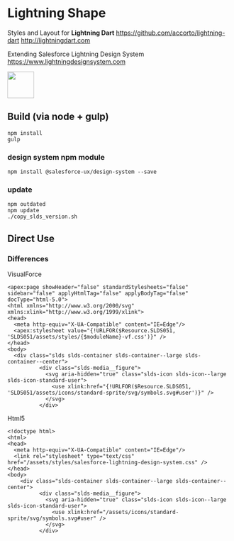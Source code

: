 # Lightning Shape

Styles and Layout for **Lightning Dart**
https://github.com/accorto/lightning-dart
http://lightningdart.com

Extending Salesforce Lightning Design System
https://www.lightningdesignsystem.com


<img src="http://lightningdart.com/LightningDartLogo.svg" width="60"/>


## Build (via node + gulp)

	npm install
	gulp

### design system npm module

	npm install @salesforce-ux/design-system --save
	
### update
	
    npm outdated
    npm update
	./copy_slds_version.sh
	

## Direct Use

### Differences

VisualForce

	<apex:page showHeader="false" standardStylesheets="false" sidebar="false" applyHtmlTag="false" applyBodyTag="false" docType="html-5.0">
	<html xmlns="http://www.w3.org/2000/svg" xmlns:xlink="http://www.w3.org/1999/xlink">
	<head>
	  <meta http-equiv="X-UA-Compatible" content="IE=Edge"/>
	  <apex:stylesheet value="{!URLFOR($Resource.SLDS051, 'SLDS051/assets/styles/{$moduleName}-vf.css')}" />
	</head>
	<body>
	  <div class="slds slds-container slds-container--large slds-container--center">
              <div class="slds-media__figure">
                <svg aria-hidden="true" class="slds-icon slds-icon--large slds-icon-standard-user">
                  <use xlink:href="{!URLFOR($Resource.SLDS051, 'SLDS051/assets/icons/standard-sprite/svg/symbols.svg#user')}" />
                </svg>
              </div>
    

Html5

	<!doctype html>
	<html>
	<head>
	  <meta http-equiv="X-UA-Compatible" content="IE=Edge"/>
	  <link rel="stylesheet" type="text/css" href="/assets/styles/salesforce-lightning-design-system.css" />
	</head>
	<body>
		<div class="slds-container slds-container--large slds-container--center">
              <div class="slds-media__figure">
                <svg aria-hidden="true" class="slds-icon slds-icon--large slds-icon-standard-user">
                  <use xlink:href="/assets/icons/standard-sprite/svg/symbols.svg#user" />
                </svg>
              </div>


	
